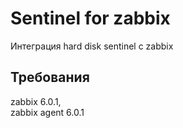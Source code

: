 # Sentinel for zabbix
Интеграция hard disk sentinel с zabbix
## Требования
zabbix 6.0.1,  
zabbix agent 6.0.1
